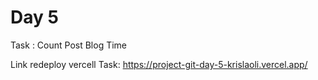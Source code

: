 # Day 5

Task : Count Post Blog Time

Link redeploy vercell Task: https://project-git-day-5-krislaoli.vercel.app/
